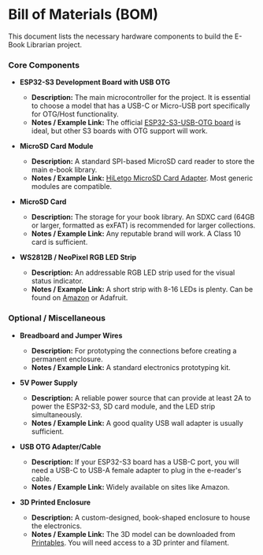 # Bill of Materials (BOM)

This document lists the necessary hardware components to build the E-Book Librarian project.

### Core Components

* **ESP32-S3 Development Board with USB OTG**
    * **Description:** The main microcontroller for the project. It is essential to choose a model that has a USB-C or Micro-USB port specifically for OTG/Host functionality.
    * **Notes / Example Link:** The official [ESP32-S3-USB-OTG board](https://www.espressif.com/en/products/devkits/esp32-s3-usb-otg) is ideal, but other S3 boards with OTG support will work.

* **MicroSD Card Module**
    * **Description:** A standard SPI-based MicroSD card reader to store the main e-book library.
    * **Notes / Example Link:** [HiLetgo MicroSD Card Adapter](https://www.amazon.com/HiLetgo-Adater-Interface-Conversion-Arduino/dp/B07BJ2P6X6/). Most generic modules are compatible.

* **MicroSD Card**
    * **Description:** The storage for your book library. An SDXC card (64GB or larger, formatted as exFAT) is recommended for larger collections.
    * **Notes / Example Link:** Any reputable brand will work. A Class 10 card is sufficient.

* **WS2812B / NeoPixel RGB LED Strip**
    * **Description:** An addressable RGB LED strip used for the visual status indicator.
    * **Notes / Example Link:** A short strip with 8-16 LEDs is plenty. Can be found on [Amazon](https://www.amazon.com/s?k=ws2812b+strip) or Adafruit.

### Optional / Miscellaneous

* **Breadboard and Jumper Wires**
    * **Description:** For prototyping the connections before creating a permanent enclosure.
    * **Notes / Example Link:** A standard electronics prototyping kit.

* **5V Power Supply**
    * **Description:** A reliable power source that can provide at least 2A to power the ESP32-S3, SD card module, and the LED strip simultaneously.
    * **Notes / Example Link:** A good quality USB wall adapter is usually sufficient.

* **USB OTG Adapter/Cable**
    * **Description:** If your ESP32-S3 board has a USB-C port, you will need a USB-C to USB-A female adapter to plug in the e-reader's cable.
    * **Notes / Example Link:** Widely available on sites like Amazon.

* **3D Printed Enclosure**
    * **Description:** A custom-designed, book-shaped enclosure to house the electronics.
    * **Notes / Example Link:** The 3D model can be downloaded from [Printables](https://www.printables.com/model/914425-lithophane-books-harry-potter-book-3). You will need access to a 3D printer and filament.
